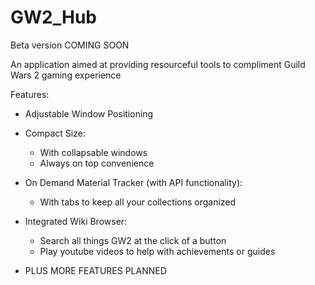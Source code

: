 # GW2_Hub

Beta version COMING SOON

An application aimed at providing resourceful tools to compliment Guild Wars 2 gaming experience 

Features:

- Adjustable Window Positioning

- Compact Size:
    - With collapsable windows
    - Always on top convenience 


- On Demand Material Tracker (with API functionality):
    - With tabs to keep all your collections organized


- Integrated Wiki Browser:
    - Search all things GW2 at the click of a button
    - Play youtube videos to help with achievements or guides



- PLUS MORE FEATURES PLANNED
